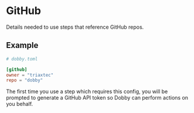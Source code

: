 # GitHub

Details needed to use steps that reference GitHub repos.

## Example

```TOML
# dobby.toml

[github]
owner = "triaxtec"
repo = "dobby"
```

The first time you use a step which requires this config, you will be prompted to generate a GitHub API token so Dobby can perform actions on you behalf.
